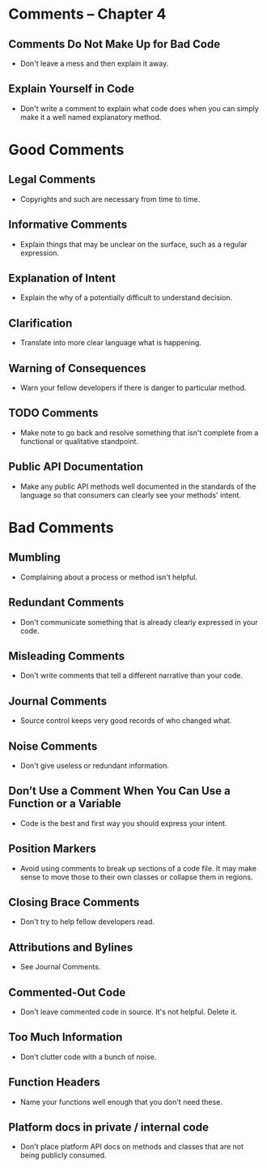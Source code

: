 # Comments – Chapter 4

## Comments Do Not Make Up for Bad Code

* Don't leave a mess and then explain it away.

## Explain Yourself in Code

* Don't write a comment to explain what code does when you can simply make it a well named explanatory method.

# Good Comments

## Legal Comments

* Copyrights and such are necessary from time to time.

## Informative Comments

* Explain things that may be unclear on the surface, such as a regular expression.

## Explanation of Intent

* Explain the why of a potentially difficult to understand decision.

## Clarification

* Translate into more clear language what is happening.

## Warning of Consequences

* Warn your fellow developers if there is danger to particular method.

## TODO Comments

* Make note to go back and resolve something that isn't complete from a functional or qualitative standpoint.

## Public API Documentation

* Make any public API methods well documented in the standards of the language so that consumers can clearly see your methods' intent.

# Bad Comments

## Mumbling

* Complaining about a process or method isn't helpful.

## Redundant Comments

* Don't communicate something that is already clearly expressed in your code.

## Misleading Comments

* Don't write comments that tell a different narrative than your code.

## Journal Comments

* Source control keeps very good records of who changed what.

## Noise Comments

* Don't give useless or redundant information.

## Don’t Use a Comment When You Can Use a Function or a Variable

* Code is the best and first way you should express your intent.

## Position Markers

* Avoid using comments to break up sections of a code file. It may make sense to move those to their own classes or collapse them in regions.

## Closing Brace Comments

* Don't try to help fellow developers read.

## Attributions and Bylines

* See Journal Comments.

## Commented-Out Code

* Don't leave commented code in source. It's not helpful. Delete it.

## Too Much Information

* Don't clutter code with a bunch of noise.

## Function Headers

* Name your functions well enough that you don't need these.

## Platform docs in private / internal code

* Don't place platform API docs on methods and classes that are not being publicly consumed.


